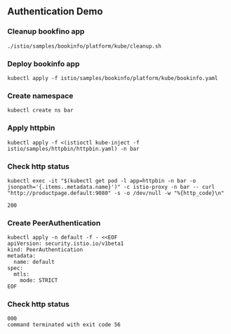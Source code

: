 ## Authentication Demo

### Cleanup bookfino app

```shell
./istio/samples/bookinfo/platform/kube/cleanup.sh
```

### Deploy bookinfo app

```shell
kubectl apply -f istio/samples/bookinfo/platform/kube/bookinfo.yaml
```

### Create namespace

```shell
kubectl create ns bar
```

### Apply httpbin

```shell
kubectl apply -f <(istioctl kube-inject -f istio/samples/httpbin/httpbin.yaml) -n bar
```

### Check http status

```shell
kubectl exec -it "$(kubectl get pod -l app=httpbin -n bar -o jsonpath='{.items..metadata.name}')" -c istio-proxy -n bar -- curl "http://productpage.default:9080" -s -o /dev/null -w "%{http_code}\n"
```

```shell
200
```

### Create PeerAuthentication

```shell
kubectl apply -n default -f - <<EOF
apiVersion: security.istio.io/v1beta1
kind: PeerAuthentication
metadata:
  name: default
spec:
  mtls:
    mode: STRICT
EOF
```

### Check http status

```shell
000
command terminated with exit code 56
```
